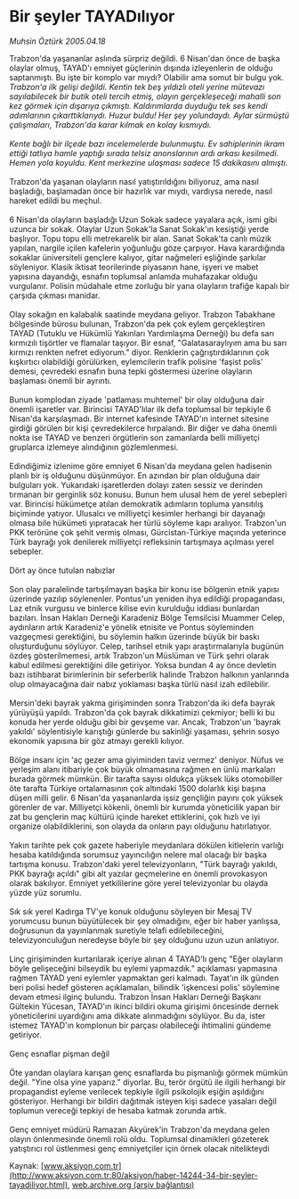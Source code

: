 # Bir şeyler TAYADılıyor

*Muhsin Öztürk 2005.04.18*

<font class="agenda2NewsSpot">
 Trabzon'da yaşananlar aslında sürpriz değildi. 6 Nisan'dan önce de başka olaylar olmuş, TAYAD'ı emniyet güçlerinin dışında izleyenlerin de olduğu saptanmıştı. Bu işte bir komplo var mıydı? Olabilir ama somut bir bulgu yok.
</font>
<font class="newsDetail">
 <i>
  Trabzon'a ilk gelişi değildi. Kentin tek beş yıldızlı oteli yerine mütevazı sayılabilecek bir butik oteli tercih etmiş, olayın gerçekleşeceği mahalli son kez görmek için dışarıya çıkmıştı. Kaldırımlarda duyduğu tek ses kendi adımlarının çıkarttıklarıydı. Huzur buldu! Her şey yolundaydı. Aylar sürmüştü çalışmaları, Trabzon'da karar kılmak en kolay kısmıydı.
  <br/>
  <br/>
  Kente bağlı bir ilçede bazı incelemelerde bulunmuştu. Ev sahiplerinin ikram ettiği tatlıya hamle yaptığı sırada telsiz anonslarının ardı arkası kesilmedi. Hemen yola koyuldu. Kent merkezine ulaşması sadece 15 dakikasını almıştı.
 </i>
 <br/>
 <br/>
 Trabzon'da yaşanan olayların nasıl yatıştırıldığını biliyoruz, ama nasıl başladığı, başlamadan önce bir hazırlık var mıydı, vardıysa nerede, nasıl hareket edildi bu meçhul.
 <br/>
 <br/>
 6 Nisan'da olayların başladığı Uzun Sokak sadece yayalara açık, ismi gibi uzunca bir sokak. Olaylar Uzun Sokak'la Sanat Sokak'ın kesiştiği yerde başlıyor. Topu topu elli metrekarelik bir alan. Sanat Sokak'ta canlı müzik yapılan, nargile içilen kafelerin yoğunluğu göze çarpıyor. Hava karardığında sokaklar üniversiteli gençlere kalıyor, gitar nağmeleri eşliğinde şarkılar söyleniyor. Klasik iktisat teorilerinde piyasanın hane, işyeri ve mabet yapısına dayandığı, esnafın toplumsal anlamda muhafazakar olduğu vurgulanır. Polisin müdahale etme zorluğu bir yana olayların trafiğe kapalı bir çarşıda çıkması manidar.
 <br/>
 <br/>
 Olay sokağın en kalabalık saatinde meydana geliyor. Trabzon Tabakhane bölgesinde bürosu bulunan, Trabzon'da pek çok eylem gerçekleştiren TAYAD (Tutuklu ve Hükümlü Yakınları Yardımlaşma Derneği) bu defa sarı kırmızılı tişörtler ve flamalar taşıyor. Bir esnaf, "Galatasaraylıyım ama bu sarı kırmızı renkten nefret ediyorum." diyor. Renklerin çağrıştırdıklarının çok kışkırtıcı olabildiği görülürken, eylemcilerin trafik polisine 'faşist polis' demesi, çevredeki esnafın buna tepki göstermesi üzerine olayların başlaması önemli bir ayrıntı.
 <br/>
 <br/>
 Bunun komplodan ziyade 'patlaması muhtemel' bir olay olduğuna dair önemli işaretler var. Birincisi TAYAD'lılar ilk defa toplumsal bir tepkiyle 6 Nisan'da karşılaşmadı. Bir internet kafesinde TAYAD'ın internet sitesine girdiği görülen bir kişi çevredekilerce hırpalandı. Bir diğer ve daha önemli nokta ise TAYAD ve benzeri örgütlerin son zamanlarda belli milliyetçi gruplarca izlemeye alındığının gözlemlenmesi.
 <br/>
 <br/>
 Edindiğimiz izlenime göre emniyet 6 Nisan'da meydana gelen hadisenin planlı bir iş olduğunu düşünmüyor. En azından bir plan olduğuna dair bulguları yok. Yukarıdaki işaretlerden dolayı zaten sessiz ve derinden tırmanan bir gerginlik söz konusu. Bunun hem ulusal hem de yerel sebepleri var. Birincisi hükümetçe atılan demokratik adımların topluma yansıtılış biçiminde yatıyor. Ulusalcı ve milliyetçi kesimler herhangi bir dayanağı olmasa bile hükümeti yıpratacak her türlü söyleme kapı aralıyor. Trabzon'un PKK terörüne çok şehit vermiş olması, Gürcistan-Türkiye maçında yeterince Türk bayrağı yok denilerek milliyetçi refleksinin tartışmaya açılması yerel sebepler.
 <br/>
 <br/>
 Dört ay önce tutulan nabızlar
 <br/>
 <br/>
 Son olay paralelinde tartışılmayan başka bir konu ise bölgenin etnik yapısı üzerinde yazılıp söylenenler. Pontus'un yeniden ihya edildiği propagandası, Laz etnik vurgusu ve binlerce kilise evin kurulduğu iddiası bunlardan bazıları.  İnsan Hakları Derneği Karadeniz Bölge Temsilcisi Muammer Celep, aydınların artık Karadeniz'e yönelik etnisite ve Pontus söyleminden vazgeçmesi gerektiğini, bu söylemin halkın üzerinde büyük bir baskı oluşturduğunu söylüyor. Celep, tarihsel etnik yapı araştırmalarıyla bugünün özdeş gösterilmemesi, artık Trabzon'un Müslüman ve Türk şehri olarak kabul edilmesi gerektiğini dile getiriyor. Yoksa bundan 4 ay önce devletin bazı istihbarat birimlerinin bir seferberlik halinde Trabzon halkının yanlarında olup olmayacağına dair nabız yoklaması başka türlü nasıl izah edilebilir.
 <br/>
 <br/>
 Mersin'deki bayrak yakma girişiminden sonra Trabzon'da iki defa bayrak yürüyüşü yapıldı. Trabzon'da çok bayrak dikkatimizi çekmiyor; belli ki bu konuda her yerde olduğu gibi bir gevşeme var. Ancak, Trabzon'un 'bayrak yakıldı' söylentisiyle karıştığı günlerde bu sakinliği yaşaması, şehrin sosyo ekonomik yapısına bir göz atmayı gerekli kılıyor.
 <br/>
 <br/>
 Bölge insanı için 'aç gezer ama giyiminden taviz vermez' deniyor. Nüfus ve yerleşim alanı itibariyle çok büyük olmamasına rağmen en ünlü markaları burada görmek mümkün. Bir tarafta sayısı oldukça yüksek lüks otomobiller öte tarafta Türkiye ortalamasının çok altındaki 1500 dolarlık kişi başına düşen milli gelir. 6 Nisan'da yaşananlarda işsiz gençliğin payını çok yüksek görenler de var. Milliyetçi kökenli, önemli bir kurumda yöneticilik yapan bir zat bu gençlerin maç kültürü içinde hareket ettiklerini, çok hızlı ve iyi organize olabildiklerini, son olayda da onların payı olduğunu hatırlatıyor.
 <br/>
 <br/>
 Yakın tarihte pek çok gazete haberiyle meydanlara dökülen kitlelerin varlığı hesaba katıldığında sorumsuz yayıncılığın nelere mal olacağı bir başka tartışma konusu. Trabzon'daki yerel televizyonların, "Türk bayrağı yakıldı, PKK bayrağı açıldı" gibi alt yazılar geçmelerine en önemli provokasyon olarak bakılıyor. Emniyet yetkililerine göre yerel televizyonlar bu olayda yüzde yüz sorumlu.
 <br/>
 <br/>
 Sık sık yerel Kadırga TV'ye konuk olduğunu söyleyen bir Mesaj TV yorumcusu bunun büyütülecek bir şey olmadığını, eğer bir haber yanlışsa, doğrusunun da yayınlanmak suretiyle telafi edilebileceğini, televizyonculuğun neredeyse böyle bir şey olduğunu uzun uzun anlatıyor.
 <br/>
 <br/>
 Linç girişiminden kurtarılarak içeriye alınan 4 TAYAD'lı genç "Eğer olayların böyle gelişeceğini bilseydik bu eylemi yapmazdık." açıklaması yapmasına rağmen TAYAD yeni eylemler yapmaktan geri kalmadı. Tayat'ın ilk günden beri polisi hedef gösteren açıklamaları, bilindik 'işkencesi polis' söylemine devam etmesi ilginç bulundu. Trabzon İnsan Hakları Derneği Başkanı Gültekin Yücesan, TAYAD'ın ikinci bildiri okuma girişimi öncesinde dernek yöneticilerini uyardığını ama dikkate alınmadığını söylüyor. Bu da, ister istemez TAYAD'ın komplonun bir parçası olabileceği ihtimalini gündeme getiriyor.
 <br/>
 <br/>
 Genç esnaflar pişman değil
 <br/>
 <br/>
 Öte yandan olaylara karışan genç esnaflarda bu pişmanlığı görmek mümkün değil. "Yine olsa yine yaparız." diyorlar. Bu, terör örgütü ile ilgili herhangi bir propagandist eyleme verilecek tepkiyle ilgili psikolojik eşiğin aşıldığını gösteriyor. Herhangi bir bildiri dağıtmak isteyen kişi sadece yasaları değil toplumun vereceği tepkiyi de hesaba katmak zorunda artık.
 <br/>
 <br/>
 Genç emniyet müdürü Ramazan Akyürek'in Trabzon'da meydana gelen olayın önlenmesinde önemli rolü oldu. Toplumsal dinamikleri gözeterek yatıştırıcı rol üstlenmesi genç emniyetçiler için örnek olacak nitelikteydi
 <br/>
</font>

Kaynak: [www.aksiyon.com.tr](http://www.aksiyon.com.tr:80/aksiyon/haber-14244-34-bir-seyler-tayadiliyor.html), [web.archive.org (arşiv bağlantısı)](http://web.archive.org/web/20100720204942/http://www.aksiyon.com.tr:80/aksiyon/haber-14244-34-bir-seyler-tayadiliyor.html)
